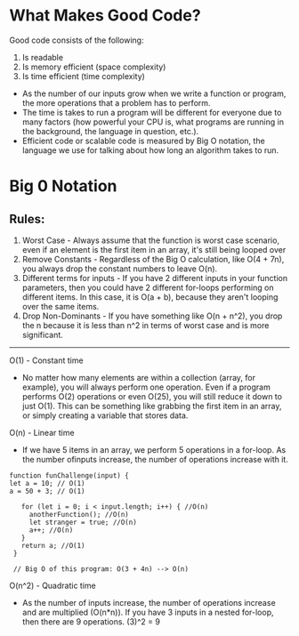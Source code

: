# What Makes Good Code?

Good code consists of the following:

1. Is readable
2. Is memory efficient (space complexity)
3. Is time efficient (time complexity)

- As the number of our inputs grow when we write a function or program, the more operations that a problem has to perform.
- The time is takes to run a program will be different for everyone due to many factors (how powerful your CPU is, what programs are running in the background, the language in question, etc.).
- Efficient code or scalable code is measured by Big O notation, the language we use for talking about how long an algorithm takes to run.

# Big 0 Notation

## Rules:

1. Worst Case - Always assume that the function is worst case scenario, even if an element is the first item in an array, it's still being looped over
2. Remove Constants - Regardless of the Big O calculation, like O(4 + 7n), you always drop the constant numbers to leave O(n).
3. Different terms for inputs - If you have 2 different inputs in your function parameters, then you could have 2 different for-loops performing on different items. In this case, it is O(a + b), because they aren't looping over the same items.
4. Drop Non-Dominants - If you have something like O(n + n^2), you drop the n because it is less than n^2 in terms of worst case and is more significant.

---

O(1) - Constant time

- No matter how many elements are within a collection (array, for example), you will always perform one operation. Even if a program performs O(2) operations or even O(25), you will still reduce it down to just O(1). This can be something like grabbing the first item in an array, or simply creating a variable that stores data.

O(n) - Linear time

- If we have 5 items in an array, we perform 5 operations in a for-loop. As the number ofinputs increase, the number of operations increase with it.

```
function funChallenge(input) {
let a = 10; // O(1)
a = 50 + 3; // O(1)

   for (let i = 0; i < input.length; i++) { //O(n)
     anotherFunction(); //O(n)
     let stranger = true; //O(n)
     a++; //O(n)
   }
   return a; //O(1)
 }

 // Big O of this program: O(3 + 4n) --> O(n)
```

O(n^2) - Quadratic time

- As the number of inputs increase, the number of operations increase and are multiplied (O(n\*n)). If you have 3 inputs in a nested for-loop, then there are 9 operations. (3)^2 = 9

